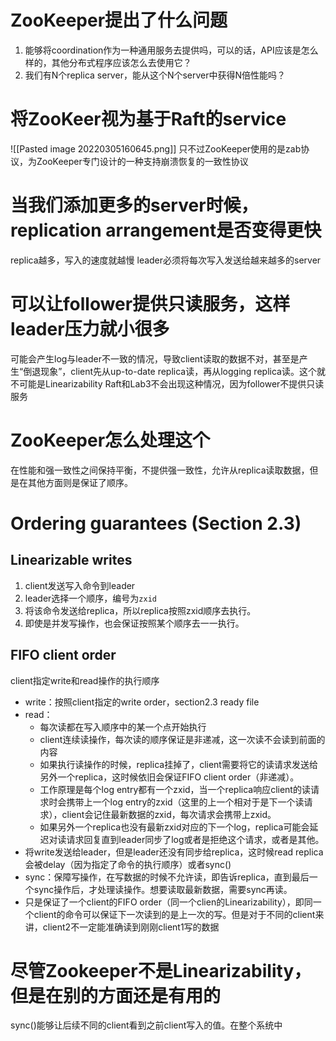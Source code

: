 # ZooKeeper提出了什么问题
1. 能够将coordination作为一种通用服务去提供吗，可以的话，API应该是怎么样的，其他分布式程序应该怎么去使用它？
2. 我们有N个replica server，能从这个N个server中获得N倍性能吗？
# 将ZooKeer视为基于Raft的service
![[Pasted image 20220305160645.png]]
只不过ZooKeeper使用的是zab协议，为ZooKeeper专门设计的一种支持崩溃恢复的一致性协议
# 当我们添加更多的server时候，replication arrangement是否变得更快
replica越多，写入的速度就越慢
leader必须将每次写入发送给越来越多的server
# 可以让follower提供只读服务，这样leader压力就小很多
可能会产生log与leader不一致的情况，导致client读取的数据不对，甚至是产生“倒退现象”，client先从up-to-date replica读，再从logging replica读。这个就不可能是Linearizability
Raft和Lab3不会出现这种情况，因为follower不提供只读服务
# ZooKeeper怎么处理这个
在性能和强一致性之间保持平衡，不提供强一致性，允许从replica读取数据，但是在其他方面则是保证了顺序。
# Ordering guarantees (Section 2.3)
## Linearizable writes
1. client发送写入命令到leader
2. leader选择一个顺序，编号为`zxid`
3. 将该命令发送给replica，所以replica按照zxid顺序去执行。
4. 即使是并发写操作，也会保证按照某个顺序去一一执行。
## FIFO client order
client指定write和read操作的执行顺序
- write：按照client指定的write order，section2.3 ready file
- read：
	- 每次读都在写入顺序中的某一个点开始执行
	- client连续读操作，每次读的顺序保证是非递减，这一次读不会读到前面的内容
	- 如果执行读操作的时候，replica挂掉了，client需要将它的读请求发送给另外一个replica，这时候依旧会保证FIFO client order（非递减）。
	- 工作原理是每个log entry都有一个zxid，当一个replica响应client的读请求时会携带上一个log entry的zxid（这里的上一个相对于是下一个读请求），client会记住最新数据的zxid，每次请求会携带上zxid。
	- 如果另外一个replica也没有最新zxid对应的下一个log，replica可能会延迟对读请求回复直到leader同步了log或者是拒绝这个请求，或者是其他。
- 将write发送给leader，但是leader还没有同步给replica，这时候read replica会被delay（因为指定了命令的执行顺序）或者sync()
- sync：保障写操作，在写数据的时候不允许读，即告诉replica，直到最后一个sync操作后，才处理读操作。想要读取最新数据，需要sync再读。
- 只是保证了一个client的FIFO order（同一个clien的Linearizability），即同一个client的命令可以保证下一次读到的是上一次的写。但是对于不同的client来讲，client2不一定能准确读到刚刚client1写的数据
# 尽管Zookeeper不是Linearizability，但是在别的方面还是有用的
sync()能够让后续不同的client看到之前client写入的值。在整个系统中